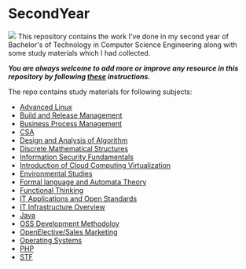 # SecondYear
![](https://static.careers360.mobi/media/presets/860X430/presets/860X360/article_images/2019/8/23/XAT-2020-best-books.webp)
This repository contains the work I've done in my second year of Bachelor's of Technology in Computer Science Engineering along with some study materials which I had collected.


***You are always welcome to add more or improve any resource in this repository by following [these](https://github.com/Aman9026/SecondYear/blob/master/CONTRIBUTING.md) instructions.***


The repo contains study materials for following subjects:

* [Advanced Linux](https://github.com/Aman9026/SecondYear/tree/master/Advanced_linux)
* [Build and Release Management](https://github.com/Aman9026/SecondYear/tree/master/Build_and_Release_management)
* [Business Process Management](https://github.com/Aman9026/SecondYear/tree/master/Business_Process_Management)
* [CSA](https://github.com/Aman9026/SecondYear/tree/master/CSA)
* [Design and Analysis of Algorithm](https://github.com/Aman9026/SecondYear/tree/master/DAA)
* [Discrete Mathematical Structures](https://github.com/Aman9026/SecondYear/tree/master/Discrete_Mathematical_Structures)
* [Information Security Fundamentals](https://github.com/Aman9026/SecondYear/tree/master/Information_Security_Fundamentals)
* [Introduction of Cloud Computing Virtualization](https://github.com/Aman9026/SecondYear/tree/master/Introduction_of_Cloud_Computing___Virtualization)
* [Environmental Studies](https://github.com/Aman9026/FirstYear/tree/master/Environmental_Studies)
* [Formal language and Automata Theory](https://github.com/Aman9026/SecondYear/tree/master/Automata)
* [Functional Thinking](https://github.com/Aman9026/FirstYear/tree/master/Functional_Thinking)
* [IT Applications and Open Standards](https://github.com/Aman9026/FirstYear/tree/master/IT_Applications___Open_Standards)
* [IT Infrastructure Overview](https://github.com/Aman9026/FirstYear/tree/master/IT_Infrastructure_Landscape_Overview)
* [Java](https://github.com/Aman9026/SecondYear/tree/master/Java)
* [OSS Development Methodoloy](https://github.com/Aman9026/SecondYear/tree/master/OSS_Development_Methodoloy)
* [OpenElective/Sales Marketing](https://github.com/Aman9026/SecondYear/tree/master/OpenElective/Sales___Marketing)
* [Operating Systems](https://github.com/Aman9026/SecondYear/tree/master/Operating_Systems)
* [PHP](https://github.com/Aman9026/SecondYear/tree/master/PHP)
* [STF](https://github.com/Aman9026/SecondYear/tree/master/STF)


